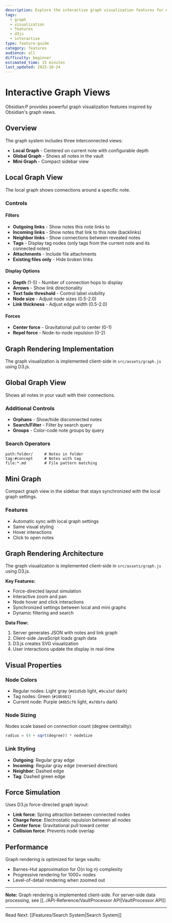 ```yaml
---
description: Explore the interactive graph visualization features for exploring note connections
tags:
  - graph
  - visualization
  - features
  - d3js
  - interactive
type: feature-guide
category: features
audience: all
difficulty: beginner
estimated_time: 15 minutes
last_updated: 2025-10-24
---
```


# Interactive Graph Views

Obsidian:P provides powerful graph visualization features inspired by Obsidian's graph views.

## Overview

The graph system includes three interconnected views:
- **Local Graph** - Centered on current note with configurable depth
- **Global Graph** - Shows all notes in the vault
- **Mini Graph** - Compact sidebar view

## Local Graph View

The local graph shows connections around a specific note.

### Controls

#### Filters
- **Outgoing links** - Show notes this note links to
- **Incoming links** - Show notes that link to this note (backlinks)
- **Neighbor links** - Show connections between revealed notes
- **Tags** - Display tag nodes (only tags from the current note and its connected notes)
- **Attachments** - Include file attachments
- **Existing files only** - Hide broken links

#### Display Options
- **Depth** (1-5) - Number of connection hops to display
- **Arrows** - Show link directionality
- **Text fade threshold** - Control label visibility
- **Node size** - Adjust node sizes (0.5-2.0)
- **Link thickness** - Adjust edge width (0.5-2.0)

#### Forces
- **Center force** - Gravitational pull to center (0-1)
- **Repel force** - Node-to-node repulsion (0-2)

## Graph Rendering Implementation

The graph visualization is implemented client-side in `src/assets/graph.js` using D3.js.

## Global Graph View

Shows all notes in your vault with their connections.

### Additional Controls

- **Orphans** - Show/hide disconnected notes
- **Search/Filter** - Filter by search query
- **Groups** - Color-code note groups by query

### Search Operators

```
path:folder/     # Notes in folder
tag:#concept     # Notes with tag
file:*.md        # File pattern matching
```

## Mini Graph

Compact graph view in the sidebar that stays synchronized with the local graph settings.

### Features
- Automatic sync with local graph settings
- Same visual styling
- Hover interactions
- Click to open notes

## Graph Rendering Architecture

The graph visualization is implemented client-side in `src/assets/graph.js` using D3.js.

**Key Features:**
- Force-directed layout simulation
- Interactive zoom and pan
- Node hover and click interactions
- Synchronized settings between local and mini graphs
- Dynamic filtering and search

**Data Flow:**
1. Server generates JSON with notes and link graph
2. Client-side JavaScript loads graph data
3. D3.js creates SVG visualization
4. User interactions update the display in real-time

## Visual Properties

### Node Colors
- Regular nodes: Light gray (`#d1d5db` light, `#9ca3af` dark)
- Tag nodes: Green (`#10b981`)
- Current node: Purple (`#8b5cf6` light, `#a78bfa` dark)

### Node Sizing
Nodes scale based on connection count (degree centrality):
```javascript
radius = (4 + sqrt(degree)) * nodeSize
```

### Link Styling
- **Outgoing**: Regular gray edge
- **Incoming**: Regular gray edge (reversed direction)
- **Neighbor**: Dashed edge
- **Tag**: Dashed green edge

## Force Simulation

Uses D3.js force-directed graph layout:
- **Link force**: Spring attraction between connected nodes
- **Charge force**: Electrostatic repulsion between all nodes
- **Center force**: Gravitational pull toward center
- **Collision force**: Prevents node overlap

## Performance

Graph rendering is optimized for large vaults:
- Barnes-Hut approximation for O(n log n) complexity
- Progressive rendering for 1000+ nodes
- Level-of-detail rendering when zoomed out

---

**Note:** Graph rendering is implemented client-side. For server-side data processing, see [[../API-Reference/VaultProcessor API|VaultProcessor API]]

---

Read Next: [[Features/Search System|Search System]]
